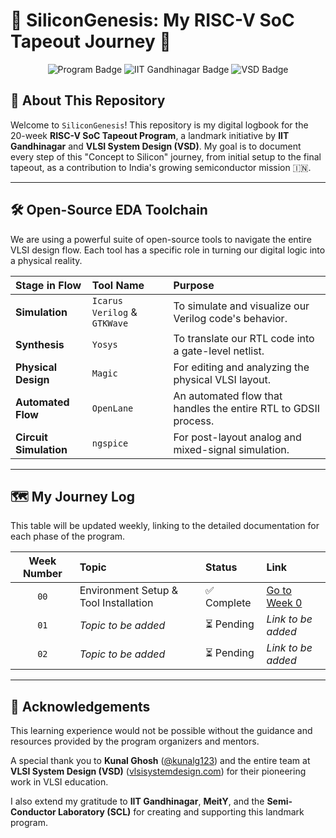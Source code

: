 # 🚀 SiliconGenesis: My RISC-V SoC Tapeout Journey 🚀

<p align="center">
  <img src="https://img.shields.io/badge/Program-RISC--V_SoC_Tapeout-blue?style=for-the-badge&logo=riscv" alt="Program Badge">
  <img src="https://img.shields.io/badge/Institution-IIT_Gandhinagar-orange?style=for-the-badge" alt="IIT Gandhinagar Badge">
  <img src="https://img.shields.io/badge/Partner-VSD-green?style=for-the-badge" alt="VSD Badge">
</p>

## 📖 About This Repository

Welcome to `SiliconGenesis`! This repository is my digital logbook for the 20-week **RISC-V SoC Tapeout Program**, a landmark initiative by **IIT Gandhinagar** and **VLSI System Design (VSD)**. My goal is to document every step of this "Concept to Silicon" journey, from initial setup to the final tapeout, as a contribution to India's growing semiconductor mission 🇮🇳.

---

## 🛠️ Open-Source EDA Toolchain

We are using a powerful suite of open-source tools to navigate the entire VLSI design flow. Each tool has a specific role in turning our digital logic into a physical reality.

| Stage in Flow             | Tool Name                                       | Purpose                                            |
| :------------------------ | :---------------------------------------------- | :------------------------------------------------- |
| **Simulation** |           `Icarus Verilog` & `GTKWave`                     | To simulate and visualize our Verilog code's behavior. |
| **Synthesis** |            `Yosys`                                          | To translate our RTL code into a gate-level netlist.   |
| **Physical Design** |       `Magic`                                        | For editing and analyzing the physical VLSI layout.    |
| **Automated Flow** |       `OpenLane`                                       | An automated flow that handles the entire RTL to GDSII process.   |
| **Circuit Simulation** |    `ngspice`                                       | For post-layout analog and mixed-signal simulation.       |

---

## 🗺️ My Journey Log

This table will be updated weekly, linking to the detailed documentation for each phase of the program.

| Week Number | Topic                                 | Status      | Link                                       |
| :---------: | :------------------------------------ | :---------- | :----------------------------------------- |
|    `00`     | Environment Setup & Tool Installation | ✅ Complete | [Go to Week 0](./Week0/README.md)          |
|    `01`     | *Topic to be added* | ⏳ Pending  | *Link to be added* |
|    `02`     | *Topic to be added* | ⏳ Pending  | *Link to be added* |

---

## 🙏 Acknowledgements

This learning experience would not be possible without the guidance and resources provided by the program organizers and mentors.

A special thank you to **Kunal Ghosh** ([@kunalg123](https://github.com/kunalg123)) and the entire team at **VLSI System Design (VSD)** ([vlsisystemdesign.com](https://www.vlsisystemdesign.com/)) for their pioneering work in VLSI education.

I also extend my gratitude to **IIT Gandhinagar**, **MeitY**, and the **Semi-Conductor Laboratory (SCL)** for creating and supporting this landmark program.
